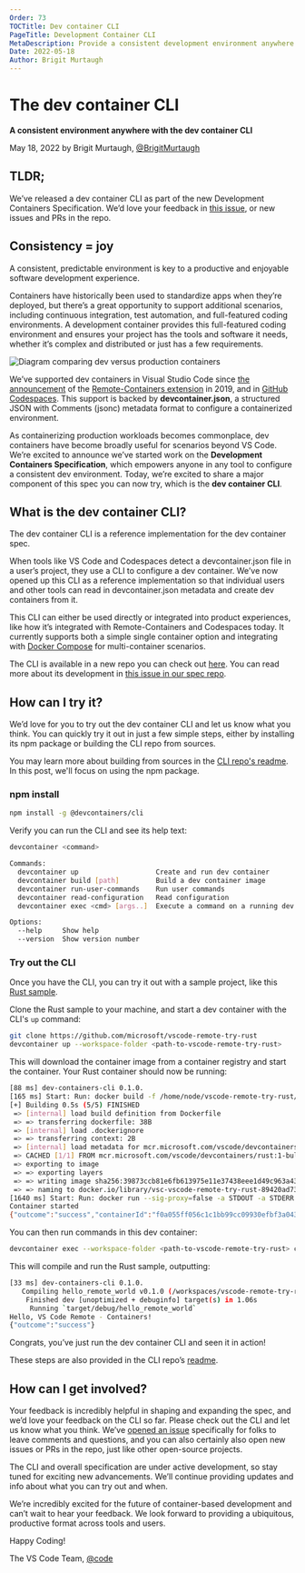 ```yaml
---
Order: 73
TOCTitle: Dev container CLI
PageTitle: Development Container CLI
MetaDescription: Provide a consistent development environment anywhere using the development container CLI.
Date: 2022-05-18
Author: Brigit Murtaugh
---
```


# The dev container CLI
**A consistent environment anywhere with the dev container CLI**

May 18, 2022 by Brigit Murtaugh, [@BrigitMurtaugh](https://twitter.com/BrigitMurtaugh)

## TLDR;

We’ve released a dev container CLI as part of the new Development Containers Specification. We’d love your feedback in [this issue](https://github.com/devcontainers/cli/issues/7), or new issues and PRs in the repo.

## Consistency = joy
A consistent, predictable environment is key to a productive and enjoyable software development experience.

Containers have historically been used to standardize apps when they’re deployed, but there’s a great opportunity to support additional scenarios, including continuous integration, test automation, and full-featured coding environments. A development container provides this full-featured coding environment and ensures your project has the tools and software it needs, whether it’s complex and distributed or just has a few requirements.

![Diagram comparing dev versus production containers](dev-container-stages.png)

We’ve supported dev containers in Visual Studio Code since [the announcement](https://code.visualstudio.com/blogs/2019/05/02/remote-development) of the [Remote-Containers extension](https://marketplace.visualstudio.com/items?itemName=ms-vscode-remote.remote-containers) in 2019, and in [GitHub Codespaces](https://docs.github.com/en/codespaces/setting-up-your-project-for-codespaces/introduction-to-dev-containers). This support is backed by **devcontainer.json**, a structured JSON with Comments (jsonc) metadata format to configure a containerized environment.

As containerizing production workloads becomes commonplace, dev containers have become broadly useful for scenarios beyond VS Code. We’re excited to announce we’ve started work on the **Development Containers Specification**, which empowers anyone in any tool to configure a consistent dev environment. Today, we’re excited to share a major component of this spec you can now try, which is the **dev container CLI**.

## What is the dev container CLI?

The dev container CLI is a reference implementation for the dev container spec.

When tools like VS Code and Codespaces detect a devcontainer.json file in a user’s project, they use a CLI to configure a dev container. We’ve now opened up this CLI as a reference implementation so that individual users and other tools can read in devcontainer.json metadata and create dev containers from it.

This CLI can either be used directly or integrated into product experiences, like how it’s integrated with Remote-Containers and Codespaces today. It currently supports both a simple single container option and integrating with [Docker Compose](https://docs.docker.com/compose/) for multi-container scenarios.

The CLI is available in a new repo you can check out [here](https://github.com/devcontainers/cli). You can read more about its development in [this issue in our spec repo](https://github.com/devcontainers/spec/issues/9).

## How can I try it?

We’d love for you to try out the dev container CLI and let us know what you think. You can quickly try it out in just a few simple steps, either by installing its npm package or building the CLI repo from sources.

You may learn more about building from sources in the [CLI repo's readme](https://github.com/devcontainers/cli#try-it-out). In this post, we'll focus on using the npm package.

### npm install

```bash
npm install -g @devcontainers/cli
```

Verify you can run the CLI and see its help text:

```bash
devcontainer <command>

Commands:
  devcontainer up                   Create and run dev container
  devcontainer build [path]         Build a dev container image
  devcontainer run-user-commands    Run user commands
  devcontainer read-configuration   Read configuration
  devcontainer exec <cmd> [args..]  Execute a command on a running dev container

Options:
  --help     Show help                                                 [boolean]
  --version  Show version number                                       [boolean]
```

### Try out the CLI
Once you have the CLI, you can try it out with a sample project, like this [Rust sample](https://github.com/microsoft/vscode-remote-try-rust).

Clone the Rust sample to your machine, and start a dev container with the CLI's `up` command:

```bash
git clone https://github.com/microsoft/vscode-remote-try-rust
devcontainer up --workspace-folder <path-to-vscode-remote-try-rust>
```

This will download the container image from a container registry and start the container. Your Rust container should now be running:

```bash
[88 ms] dev-containers-cli 0.1.0.
[165 ms] Start: Run: docker build -f /home/node/vscode-remote-try-rust/.devcontainer/Dockerfile -t vsc-vscode-remote-try-rust-89420ad7399ba74f55921e49cc3ecfd2 --build-arg VARIANT=bullseye /home/node/vscode-remote-try-rust/.devcontainer
[+] Building 0.5s (5/5) FINISHED
 => [internal] load build definition from Dockerfile                       0.0s
 => => transferring dockerfile: 38B                                        0.0s
 => [internal] load .dockerignore                                          0.0s
 => => transferring context: 2B                                            0.0s
 => [internal] load metadata for mcr.microsoft.com/vscode/devcontainers/r  0.4s
 => CACHED [1/1] FROM mcr.microsoft.com/vscode/devcontainers/rust:1-bulls  0.0s
 => exporting to image                                                     0.0s
 => => exporting layers                                                    0.0s
 => => writing image sha256:39873ccb81e6fb613975e11e37438eee1d49c963a436d  0.0s
 => => naming to docker.io/library/vsc-vscode-remote-try-rust-89420ad7399  0.0s
[1640 ms] Start: Run: docker run --sig-proxy=false -a STDOUT -a STDERR --mount type=bind,source=/home/node/vscode-remote-try-rust,target=/workspaces/vscode-remote-try-rust -l devcontainer.local_folder=/home/node/vscode-remote-try-rust --cap-add=SYS_PTRACE --security-opt seccomp=unconfined --entrypoint /bin/sh vsc-vscode-remote-try-rust-89420ad7399ba74f55921e49cc3ecfd2-uid -c echo Container started
Container started
{"outcome":"success","containerId":"f0a055ff056c1c1bb99cc09930efbf3a0437c54d9b4644695aa23c1d57b4bd11","remoteUser":"vscode","remoteWorkspaceFolder":"/workspaces/vscode-remote-try-rust"}
```

You can then run commands in this dev container:

```bash
devcontainer exec --workspace-folder <path-to-vscode-remote-try-rust> cargo run
```

This will compile and run the Rust sample, outputting:

```bash
[33 ms] dev-containers-cli 0.1.0.
   Compiling hello_remote_world v0.1.0 (/workspaces/vscode-remote-try-rust)
    Finished dev [unoptimized + debuginfo] target(s) in 1.06s
     Running `target/debug/hello_remote_world`
Hello, VS Code Remote - Containers!
{"outcome":"success"}
```

Congrats, you’ve just run the dev container CLI and seen it in action!

These steps are also provided in the CLI repo’s [readme](https://github.com/devcontainers/cli/blob/main/README.md).

## How can I get involved?

Your feedback is incredibly helpful in shaping and expanding the spec, and we’d love your feedback on the CLI so far. Please check out the CLI and let us know what you think. We’ve [opened an issue](https://github.com/devcontainers/cli/issues/7) specifically for folks to leave comments and questions, and you can also certainly also open new issues or PRs in the repo, just like other open-source projects.

The CLI and overall specification are under active development, so stay tuned for exciting new advancements. We’ll continue providing updates and info about what you can try out and when.

We’re incredibly excited for the future of container-based development and can’t wait to hear your feedback. We look forward to providing a ubiquitous, productive format across tools and users.

Happy Coding!

The VS Code Team, [@code](https://twitter.com/code)
